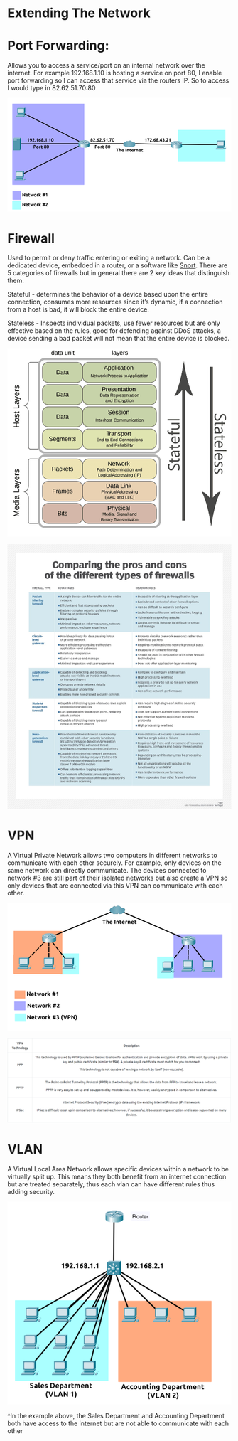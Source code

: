 # Extending The Network

# Port Forwarding:

Allows you to access a service/port on an internal network over the internet. For example 192.168.1.10 is hosting a service on port 80, I enable port forwarding so I can access that service via the routers IP. So to access I would type in 82.62.51.70:80 

![Untitled](Extending%20The%20Network%20a3ce3a26f10940b48331880450950122/Untitled.png)

# Firewall

Used to permit or deny traffic entering or exiting a network. Can be a dedicated device, embedded in a router, or a software like [Snort](https://www.snort.org/). There are 5 categories of firewalls but in general there are 2 key ideas that distinguish them. 

Stateful - determines the behavior of a device based upon the entire connection, consumes more resources since it’s dynamic, if a connection from a host is bad, it will block the entire device.

Stateless - Inspects individual packets, use fewer resources but are only effective based on the rules, good for defending against DDoS attacks, a device sending a bad packet will not mean that the entire device is blocked. 

![Untitled](Extending%20The%20Network%20a3ce3a26f10940b48331880450950122/Untitled%201.png)

![Untitled](Extending%20The%20Network%20a3ce3a26f10940b48331880450950122/Untitled%202.png)

# VPN

A Virtual Private Network allows two computers in different networks to communicate with each other securely. For example, only devices on the same network can directly communicate. The devices connected to network #3 are still part of their isolated networks but also create a VPN so only devices that are connected via this VPN can communicate with each other.

![Untitled](Extending%20The%20Network%20a3ce3a26f10940b48331880450950122/Untitled%203.png)

![Untitled](Extending%20The%20Network%20a3ce3a26f10940b48331880450950122/Untitled%204.png)

# VLAN

A Virtual Local Area Network allows specific devices within a network to be virtually split up. This means they both benefit from an internet connection but are treated separately, thus each vlan can have different rules thus adding security. 

![Untitled](Extending%20The%20Network%20a3ce3a26f10940b48331880450950122/Untitled%205.png)

^In the example above, the Sales Department and Accounting Department both have access to the internet but are not able to communicate with each other